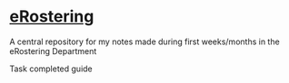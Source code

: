 # <u>eRostering</u>

A central repository for my notes made during first weeks/months in the eRostering Department


Task completed guide
